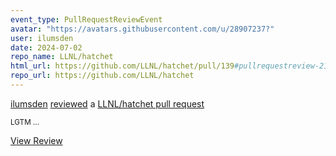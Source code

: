 ```yaml
---
event_type: PullRequestReviewEvent
avatar: "https://avatars.githubusercontent.com/u/28907237?"
user: ilumsden
date: 2024-07-02
repo_name: LLNL/hatchet
html_url: https://github.com/LLNL/hatchet/pull/139#pullrequestreview-2154887417
repo_url: https://github.com/LLNL/hatchet
---
```


<a href='https://github.com/ilumsden' target='_blank'>ilumsden</a> <a href='https://github.com/LLNL/hatchet/pull/139#pullrequestreview-2154887417' target='_blank'>reviewed</a> a <a href='https://github.com/LLNL/hatchet/pull/139' target='_blank'>LLNL/hatchet pull request</a>

<small>LGTM...</small>

<a href='https://github.com/LLNL/hatchet/pull/139#pullrequestreview-2154887417' target='_blank'>View Review</a>